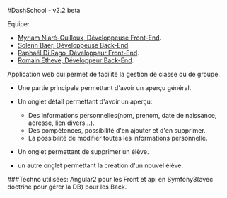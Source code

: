 #DashSchool - v2.2 beta

Equipe:
 * [Myriam Niaré-Guilloux, Développeuse Front-End](https://github.com/myrNG).
 * [Solenn Baer, Développeuse Back-End](https://github.com/simplon-solennB).
 * [Raphaël Di Rago, Développeur Front-End](https://github.com/dirago).
 * [Romain Etheve, Développeur Back-End](https://github.com/etbeur).


Application web qui permet de facilité la gestion de classe ou de groupe.

 
* Une partie principale permettant d'avoir un aperçu général. 

* Un onglet détail permettant d'avoir un aperçu:
	* Des informations personnelles(nom, prenom, date de naissance, adresse, lien divers...).
	* Des compétences, possibilité d'en ajouter et d'en supprimer.
	* La possibilité de modifier toutes les informations personnelle.

* Un onglet permettant de supprimer un élève.
* un autre onglet permettant la création d'un nouvel élève.


###Techno utilisées: Angular2 pour les Front et api en Symfony3(avec doctrine pour gérer la DB) pour les Back.

